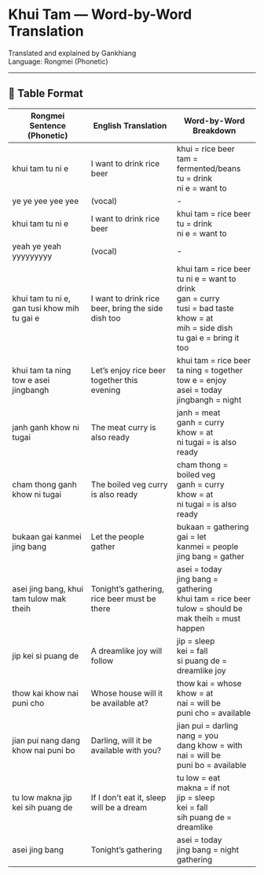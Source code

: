 # Khui Tam — Word-by-Word Translation

Translated and explained by Gankhiang  
Language: Rongmei (Phonetic)

---

## 📄 Table Format

| Rongmei Sentence (Phonetic) | English Translation | Word-by-Word Breakdown |
|-----------------------------|----------------------|--------------------------|
| khui tam tu ni e | I want to drink rice beer | khui = rice beer<br>tam = fermented/beans<br>tu = drink<br>ni e = want to |
| ye ye yee yee yee | (vocal) | - |
| khui tam tu ni e | I want to drink rice beer | khui tam = rice beer<br>tu = drink<br>ni e = want to |
| yeah ye yeah yyyyyyyyy | (vocal) | - |
| khui tam tu ni e, gan tusi khow mih tu gai e | I want to drink rice beer, bring the side dish too | khui tam = rice beer<br>tu ni e = want to drink<br>gan = curry<br>tusi = bad taste<br>khow = at<br>mih = side dish<br>tu gai e = bring it too |
| khui tam ta ning tow e asei jingbangh | Let’s enjoy rice beer together this evening | khui tam = rice beer<br>ta ning = together<br>tow e = enjoy<br>asei = today<br>jingbangh = night |
| janh ganh khow ni tugai | The meat curry is also ready | janh = meat<br>ganh = curry<br>khow = at<br>ni tugai = is also ready |
| cham thong ganh khow ni tugai | The boiled veg curry is also ready | cham thong = boiled veg<br>ganh = curry<br>khow = at<br>ni tugai = is also ready |
| bukaan gai kanmei jing bang | Let the people gather | bukaan = gathering<br>gai = let<br>kanmei = people<br>jing bang = gather |
| asei jing bang, khui tam tulow mak theih | Tonight’s gathering, rice beer must be there | asei = today<br>jing bang = gathering<br>khui tam = rice beer<br>tulow = should be<br>mak theih = must happen |
| jip kei si puang de | A dreamlike joy will follow | jip = sleep<br>kei = fall<br>si puang de = dreamlike joy |
| thow kai khow nai puni cho | Whose house will it be available at? | thow kai = whose<br>khow = at<br>nai = will be<br>puni cho = available |
| jian pui nang dang khow nai puni bo | Darling, will it be available with you? | jian pui = darling<br>nang = you<br>dang khow = with<br>nai = will be<br>puni bo = available |
| tu low makna jip kei sih puang de | If I don't eat it, sleep will be a dream | tu low = eat<br>makna = if not<br>jip = sleep<br>kei = fall<br>sih puang de = dreamlike |
| asei jing bang | Tonight’s gathering | asei = today<br>jing bang = night gathering |
